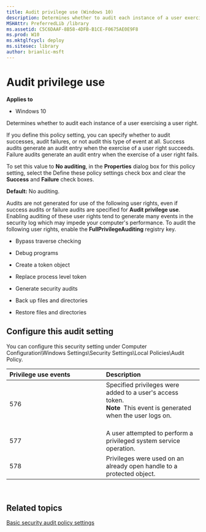 ```yaml
---
title: Audit privilege use (Windows 10)
description: Determines whether to audit each instance of a user exercising a user right.
MSHAttr: PreferredLib /library
ms.assetid: C5C6DAAF-8B58-4DFB-B1CE-F0675AE0E9F8
ms.prod: W10
ms.mktglfcycl: deploy
ms.sitesec: library
author: brianlic-msft
---
```


# Audit privilege use


**Applies to**

-   Windows 10

Determines whether to audit each instance of a user exercising a user right.

If you define this policy setting, you can specify whether to audit successes, audit failures, or not audit this type of event at all. Success audits generate an audit entry when the exercise of a user right succeeds. Failure audits generate an audit entry when the exercise of a user right fails.

To set this value to **No auditing**, in the **Properties** dialog box for this policy setting, select the Define these policy settings check box and clear the **Success** and **Failure** check boxes.

**Default:** No auditing.

Audits are not generated for use of the following user rights, even if success audits or failure audits are specified for **Audit privilege use**. Enabling auditing of these user rights tend to generate many events in the security log which may impede your computer's performance. To audit the following user rights, enable the **FullPrivilegeAuditing** registry key.

-   Bypass traverse checking

-   Debug programs

-   Create a token object

-   Replace process level token

-   Generate security audits

-   Back up files and directories

-   Restore files and directories

## Configure this audit setting


You can configure this security setting under Computer Configuration\\Windows Settings\\Security Settings\\Local Policies\\Audit Policy.

<table>
<colgroup>
<col width="50%" />
<col width="50%" />
</colgroup>
<thead>
<tr class="header">
<th align="left">Privilege use events</th>
<th align="left">Description</th>
</tr>
</thead>
<tbody>
<tr class="odd">
<td align="left">576</td>
<td align="left">Specified privileges were added to a user's access token.
<div class="alert">
<strong>Note</strong>  This event is generated when the user logs on.
</div>
<div>
 
</div></td>
</tr>
<tr class="even">
<td align="left">577</td>
<td align="left">A user attempted to perform a privileged system service operation.</td>
</tr>
<tr class="odd">
<td align="left">578</td>
<td align="left">Privileges were used on an already open handle to a protected object.</td>
</tr>
</tbody>
</table>

 

## Related topics


[Basic security audit policy settings](basic-security-audit-policy-settings.md)

 

 





